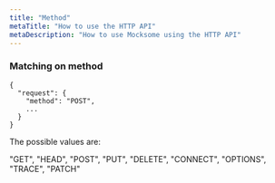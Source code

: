 ```yaml
---
title: "Method"
metaTitle: "How to use the HTTP API"
metaDescription: "How to use Mocksome using the HTTP API"
---
```


### Matching on method

```
{
  "request": {
    "method": "POST",
    ...
  }
}
```
The possible values are:

"GET", "HEAD", "POST", "PUT", "DELETE", "CONNECT", "OPTIONS", "TRACE", "PATCH"